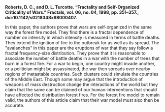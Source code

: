 **Roberts, D. C., and D. L. Turcotte. “Fractality and Self-Organized Criticality of Wars.” Fractals, vol. 06, no. 04, 1998, pp. 351–357., doi:10.1142/s0218348x98000407.**

In this paper, the authors prove that wars are self-organized in the same way the forest fire model. They find there is a fractal dependence of number on intensity in which intensity is measured in terms of battle deaths. They extend the ignition of fire to the outbreak for as well as its spread. The "avalanches" in this paper are the eruptions of war that they say follow a fractal frequency-size distribution. They prove that it is reasonable to associate the number of battle deaths in a war with the number of trees that burn in a forest fire. For a war to begin, one country might invade another,  or a politician might be assassinated, the war then spreads over nearby regions of metastable countries. Such clusters could simulate the countries of the Middle East. Though some may argue that the introduction of weapons of mass destruction change the interactions of the world but they claim that the same can be claimed of our human interventions that should have affected the distribution forest fires. For the forest fire model to remain valid, the authors of this article claim that their war model must also then be accurate.
